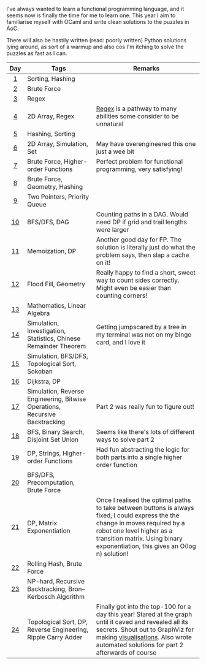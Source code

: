 I've always wanted to learn a functional programming language, and it seems now is finally the time for me to learn one. This year I aim to familiarise myself with OCaml and write clean solutions to the puzzles in AoC.

There will also be hastily written (read: poorly written) Python solutions lying around, as sort of a warmup and also cos I'm itching to solve the puzzles as fast as I can.

|     Day     | Tags | Remarks |
|:-----------:|------|---------|
| [1](Day01)  | Sorting, Hashing | |
| [2](Day02)  | Brute Force | |
| [3](Day03)  | Regex | |
| [4](Day04)  | 2D Array, Regex | [Regex](Day04/regex.py) is a pathway to many abilities some consider to be unnatural |
| [5](Day05)  | Hashing, Sorting | |
| [6](Day06)  | 2D Array, Simulation, Set | May have overengineered this one just a wee bit |
| [7](Day07)  | Brute Force, Higher-order Functions | Perfect problem for functional programming, very satisfying! |
| [8](Day08)  | Brute Force, Geometry, Hashing | |
| [9](Day09)  | Two Pointers, Priority Queue | |
| [10](Day10) | BFS/DFS, DAG | Counting paths in a DAG. Would need DP if grid and trail lengths were larger |
| [11](Day11) | Memoization, DP | Another good day for FP. The solution is literally just do what the problem says, then slap a cache on it! |
| [12](Day12) | Flood Fill, Geometry | Really happy to find a short, sweet way to count sides correctly. Might even be easier than counting corners! |
| [13](Day13) | Mathematics, Linear Algebra | |
| [14](Day14) | Simulation, Investigation, Statistics, Chinese Remainder Theorem | Getting jumpscared by a tree in my terminal was not on my bingo card, and I love it |
| [15](Day15) | Simulation, BFS/DFS, Topological Sort, Sokoban | |
| [16](Day16) | Dijkstra, DP | |
| [17](Day17) | Simulation, Reverse Engineering, Bitwise Operations, Recursive Backtracking | Part 2 was really fun to figure out! |
| [18](Day18) | BFS, Binary Search, Disjoint Set Union | Seems like there's lots of different ways to solve part 2 |
| [19](Day19) | DP, Strings, Higher-order Functions | Had fun abstracting the logic for both parts into a single higher order function |
| [20](Day20) | BFS/DFS, Precomputation, Brute Force | |
| [21](Day21) | DP, Matrix Exponentiation | Once I realised the optimal paths to take between buttons is always fixed, I could express the the change in moves required by a robot one level higher as a transition matrix. Using binary exponentiation, this gives an O(log n) solution! |
| [22](Day22) | Rolling Hash, Brute Force | |
| [23](Day23) | NP-hard, Recursive Backtracking, Bron–Kerbosch Algorithm | |
| [24](Day24) | Topological Sort, DP, Reverse Engineering, Ripple Carry Adder | Finally got into the top-100 for a day this year! Stared at the graph until it caved and revealed all its secrets. Shout out to GraphViz for making [visualisations](Day24/visualisation.svg). Also wrote automated solutions for part 2 afterwards of course |
